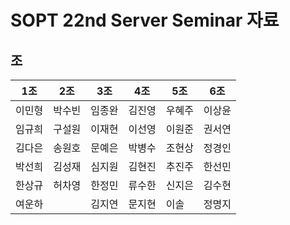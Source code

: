 # SOPT 22nd Server Seminar 자료

## 조
1조|2조|3조|4조|5조|6조
---|---|---|---|---|---
이민형|박수빈|임종완|김진영|우혜주|이상윤
임규희|구설원|이재현|이선영|이원준|권서연
김다은|송원호|문예은|박병수|조현상|정경인
박선희|김성재|심지원|김현진|추진주|한선민
한상규|허차영|한정민|류수한|신지은|김수현
여운하||김지연|문지현|이솔|정명지
